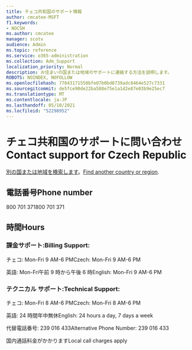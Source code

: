 ```yaml
---
title: チェコ共和国のサポート情報
author: cmcatee-MSFT
f1.keywords:
- NOCSH
ms.author: cmcatee
manager: scotv
audience: Admin
ms.topic: reference
ms.service: o365-administration
ms.collection: Adm_Support
localization_priority: Normal
description: お住まいの国または地域のサポートに連絡する方法を説明します。
ROBOTS: NOINDEX, NOFOLLOW
ms.openlocfilehash: 77843171550bfe07b0bd8739adc8464e527c7331
ms.sourcegitcommit: de5fce90de22ba588e75e1a1d2e87e03b9e25ec7
ms.translationtype: MT
ms.contentlocale: ja-JP
ms.lasthandoff: 05/10/2021
ms.locfileid: "52298952"
---
```

# <a name="contact-support-for-czech-republic"></a><span data-ttu-id="7c88d-103">チェコ共和国のサポートに問い合わせ</span><span class="sxs-lookup"><span data-stu-id="7c88d-103">Contact support for Czech Republic</span></span>

<span data-ttu-id="7c88d-104">[別の国または地域を検索します](../../business-video/get-help-support.md)。</span><span class="sxs-lookup"><span data-stu-id="7c88d-104">[Find another country or region](../../business-video/get-help-support.md).</span></span>

## <a name="phone-number"></a><span data-ttu-id="7c88d-105">電話番号</span><span class="sxs-lookup"><span data-stu-id="7c88d-105">Phone number</span></span>
<span data-ttu-id="7c88d-106">800 701 371</span><span class="sxs-lookup"><span data-stu-id="7c88d-106">800 701 371</span></span>

## <a name="hours"></a><span data-ttu-id="7c88d-107">時間</span><span class="sxs-lookup"><span data-stu-id="7c88d-107">Hours</span></span>
### <a name="billing-support"></a><span data-ttu-id="7c88d-108">課金サポート:</span><span class="sxs-lookup"><span data-stu-id="7c88d-108">Billing Support:</span></span>

<span data-ttu-id="7c88d-109">チェコ: Mon-Fri 9 AM-6 PM</span><span class="sxs-lookup"><span data-stu-id="7c88d-109">Czech: Mon-Fri 9 AM-6 PM</span></span>

<span data-ttu-id="7c88d-110">英語: Mon-Fri午前 9 時から午後 6 時</span><span class="sxs-lookup"><span data-stu-id="7c88d-110">English: Mon-Fri 9 AM-6 PM</span></span>

### <a name="technical-support"></a><span data-ttu-id="7c88d-111">テクニカル サポート:</span><span class="sxs-lookup"><span data-stu-id="7c88d-111">Technical Support:</span></span>

<span data-ttu-id="7c88d-112">チェコ: Mon-Fri 8 AM-6 PM</span><span class="sxs-lookup"><span data-stu-id="7c88d-112">Czech: Mon-Fri 8 AM-6 PM</span></span>

<span data-ttu-id="7c88d-113">英語: 24 時間年中無休</span><span class="sxs-lookup"><span data-stu-id="7c88d-113">English: 24 hours a day, 7 days a week</span></span>

<span data-ttu-id="7c88d-114">代替電話番号: 239 016 433</span><span class="sxs-lookup"><span data-stu-id="7c88d-114">Alternative Phone Number: 239 016 433</span></span>

<span data-ttu-id="7c88d-115">国内通話料金がかかります</span><span class="sxs-lookup"><span data-stu-id="7c88d-115">Local call charges apply</span></span>
